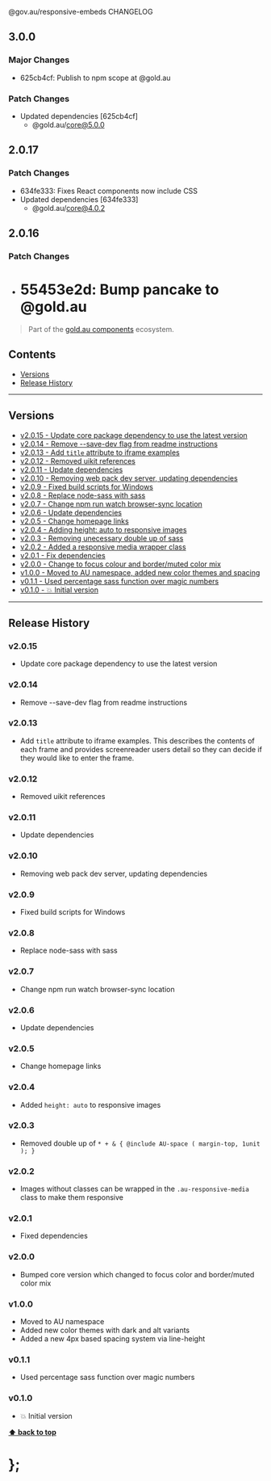 @gov.au/responsive-embeds CHANGELOG

## 3.0.0

### Major Changes

- 625cb4cf: Publish to npm scope at @gold.au

### Patch Changes

- Updated dependencies [625cb4cf]
  - @gold.au/core@5.0.0

## 2.0.17

### Patch Changes

- 634fe333: Fixes React components now include CSS
- Updated dependencies [634fe333]
  - @gold.au/core@4.0.2

## 2.0.16

### Patch Changes

- # 55453e2d: Bump pancake to @gold.au

> Part of the [gold.au components](https://github.com/designsystemau/gold-design-system/) ecosystem.

## Contents

- [Versions](#install)
- [Release History](#release-history)

---

## Versions

- [v2.0.15 - Update core package dependency to use the latest version](#v2015)
- [v2.0.14 - Remove --save-dev flag from readme instructions](#v2014)
- [v2.0.13 - Add `title` attribute to iframe examples](#v2013)
- [v2.0.12 - Removed uikit references](#v2012)
- [v2.0.11 - Update dependencies](#v2011)
- [v2.0.10 - Removing web pack dev server, updating dependencies](#v2010)
- [v2.0.9 - Fixed build scripts for Windows](#v209)
- [v2.0.8 - Replace node-sass with sass](#v208)
- [v2.0.7 - Change npm run watch browser-sync location](#v207)
- [v2.0.6 - Update dependencies](#v206)
- [v2.0.5 - Change homepage links](#v205)
- [v2.0.4 - Adding height: auto to responsive images](#v204)
- [v2.0.3 - Removing unecessary double up of sass](#v203)
- [v2.0.2 - Added a responsive media wrapper class](#v202)
- [v2.0.1 - Fix dependencies](#v201)
- [v2.0.0 - Change to focus colour and border/muted color mix](#v200)
- [v1.0.0 - Moved to AU namespace, added new color themes and spacing](#v100)
- [v0.1.1 - Used percentage sass function over magic numbers](#v011)
- [v0.1.0 - 💥 Initial version](#v010)

---

## Release History

### v2.0.15

- Update core package dependency to use the latest version

### v2.0.14

- Remove --save-dev flag from readme instructions

### v2.0.13

- Add `title` attribute to iframe examples. This describes the contents of each frame and provides screenreader users detail so they can decide if they would like to enter the frame.

### v2.0.12

- Removed uikit references

### v2.0.11

- Update dependencies

### v2.0.10

- Removing web pack dev server, updating dependencies

### v2.0.9

- Fixed build scripts for Windows

### v2.0.8

- Replace node-sass with sass

### v2.0.7

- Change npm run watch browser-sync location

### v2.0.6

- Update dependencies

### v2.0.5

- Change homepage links

### v2.0.4

- Added `height: auto` to responsive images

### v2.0.3

- Removed double up of `* + & { @include AU-space ( margin-top, 1unit ); }`

### v2.0.2

- Images without classes can be wrapped in the `.au-responsive-media` class to make them responsive

### v2.0.1

- Fixed dependencies

### v2.0.0

- Bumped core version which changed to focus color and border/muted color mix

### v1.0.0

- Moved to AU namespace
- Added new color themes with dark and alt variants
- Added a new 4px based spacing system via line-height

### v0.1.1

- Used percentage sass function over magic numbers

### v0.1.0

- 💥 Initial version

**[⬆ back to top](#contents)**

# };
